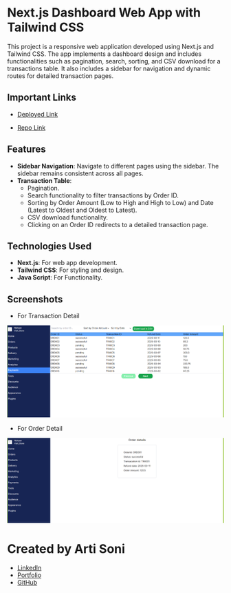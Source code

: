 # Next.js Dashboard Web App with Tailwind CSS

This project is a responsive web application developed using Next.js and Tailwind CSS. The app implements a dashboard design and includes functionalities such as pagination, search, sorting, and CSV download for a transactions table. It also includes a sidebar for navigation and dynamic routes for detailed transaction pages.

## Important Links

- [Deployed Link]()

- [Repo Link]()

## Features

- **Sidebar Navigation**: Navigate to different pages using the sidebar. The sidebar remains consistent across all pages.
- **Transaction Table**:
  - Pagination.
  - Search functionality to filter transactions by Order ID.
  - Sorting by Order Amount (Low to High and High to Low) and Date (Latest to Oldest and Oldest to Latest).
  - CSV download functionality.
  - Clicking on an Order ID redirects to a detailed transaction page.

## Technologies Used

- **Next.js**: For web app development.
- **Tailwind CSS**: For styling and design.
- **Java Script**: For Functionality.

## Screenshots

- For Transaction Detail

<img src="./public/work.PNG" />

- For Order Detail

<img src="./public/WCapture.PNG" />

# Created by Arti Soni

- [LinkedIn](https://www.linkedin.com/in/arti-soni/)
- [Portfolio](https://artisonii.github.io/)
- [GitHub](https://github.com/artisonii)
